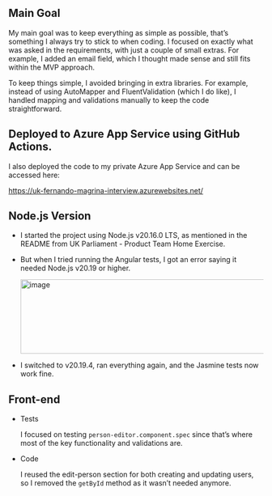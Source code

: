 ## Main Goal

My main goal was to keep everything as simple as possible, that’s something I always try to stick to when coding. I focused on exactly what was asked in the requirements, with just a couple of small extras. For example, I added an email field, which I thought made sense and still fits within the MVP approach.

To keep things simple, I avoided bringing in extra libraries. For example, instead of using AutoMapper and FluentValidation (which I do like), I handled mapping and validations manually to keep the code straightforward.

## Deployed to Azure App Service using GitHub Actions.

I also deployed the code to my private Azure App Service and can be accessed here:

https://uk-fernando-magrina-interview.azurewebsites.net/

## Node.js Version

- I started the project using Node.js v20.16.0 LTS, as mentioned in the README from UK Parliament - Product Team Home Exercise.

- But when I tried running the Angular tests, I got an error saying it needed Node.js v20.19 or higher.

    <img width="1329" height="147" alt="image" src="https://github.com/user-attachments/assets/2479f888-fbac-427e-ac5c-3a8b40b694e5" />

- I switched to v20.19.4, ran everything again, and the Jasmine tests now work fine.

## Front-end

- Tests
  
  I focused on testing `person-editor.component.spec` since that’s where most of the key functionality and validations are.

- Code
  
  I reused the edit-person section for both creating and updating users, so I removed the `getById` method as it wasn’t needed anymore.
